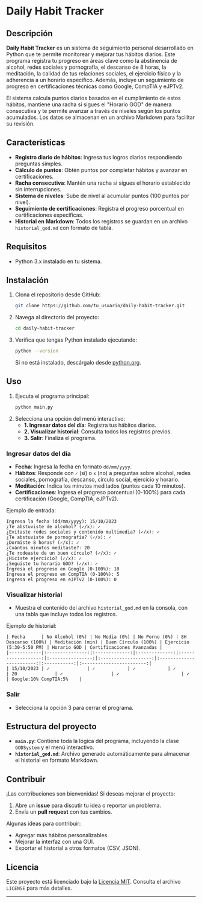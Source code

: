 
# Daily Habit Tracker

## Descripción

**Daily Habit Tracker** es un sistema de seguimiento personal desarrollado en Python que te permite monitorear y mejorar tus hábitos diarios. Este programa registra tu progreso en áreas clave como la abstinencia de alcohol, redes sociales y pornografía, el descanso de 8 horas, la meditación, la calidad de tus relaciones sociales, el ejercicio físico y la adherencia a un horario específico. Además, incluye un seguimiento de progreso en certificaciones técnicas como Google, CompTIA y eJPTv2.

El sistema calcula puntos diarios basados en el cumplimiento de estos hábitos, mantiene una racha si sigues el "Horario GOD" de manera consecutiva y te permite avanzar a través de niveles según los puntos acumulados. Los datos se almacenan en un archivo Markdown para facilitar su revisión.

## Características

- **Registro diario de hábitos**: Ingresa tus logros diarios respondiendo preguntas simples.
- **Cálculo de puntos**: Obtén puntos por completar hábitos y avanzar en certificaciones.
- **Racha consecutiva**: Mantén una racha si sigues el horario establecido sin interrupciones.
- **Sistema de niveles**: Sube de nivel al acumular puntos (100 puntos por nivel).
- **Seguimiento de certificaciones**: Registra el progreso porcentual en certificaciones específicas.
- **Historial en Markdown**: Todos los registros se guardan en un archivo `historial_god.md` con formato de tabla.

## Requisitos

- Python 3.x instalado en tu sistema.

## Instalación

1. Clona el repositorio desde GitHub:
   ```bash
   git clone https://github.com/tu_usuario/daily-habit-tracker.git
   ```
2. Navega al directorio del proyecto:
   ```bash
   cd daily-habit-tracker
   ```
3. Verifica que tengas Python instalado ejecutando:
   ```bash
   python --version
   ```
   Si no está instalado, descárgalo desde [python.org](https://www.python.org/).

## Uso

1. Ejecuta el programa principal:
   ```bash
   python main.py
   ```
2. Selecciona una opción del menú interactivo:
   - **1. Ingresar datos del día**: Registra tus hábitos diarios.
   - **2. Visualizar historial**: Consulta todos los registros previos.
   - **3. Salir**: Finaliza el programa.

### Ingresar datos del día

- **Fecha**: Ingresa la fecha en formato `dd/mm/yyyy`.
- **Hábitos**: Responde con `✓` (sí) o `x` (no) a preguntas sobre alcohol, redes sociales, pornografía, descanso, círculo social, ejercicio y horario.
- **Meditación**: Indica los minutos meditados (puntos cada 10 minutos).
- **Certificaciones**: Ingresa el progreso porcentual (0-100%) para cada certificación (Google, CompTIA, eJPTv2).

Ejemplo de entrada:
```
Ingresa la fecha (dd/mm/yyyy): 15/10/2023
¿Te abstuviste de alcohol? (✓/x): ✓
¿Evitaste redes sociales y contenido multimedia? (✓/x): ✓
¿Te abstuviste de pornografía? (✓/x): ✓
¿Dormiste 8 horas? (✓/x): ✓
¿Cuántos minutos meditaste?: 20
¿Te rodeaste de un buen círculo? (✓/x): ✓
¿Hiciste ejercicio? (✓/x): ✓
¿Seguiste tu horario GOD? (✓/x): ✓
Ingresa el progreso en Google (0-100%): 10
Ingresa el progreso en CompTIA (0-100%): 5
Ingresa el progreso en eJPTv2 (0-100%): 0
```

### Visualizar historial

- Muestra el contenido del archivo `historial_god.md` en la consola, con una tabla que incluye todos los registros.

Ejemplo de historial:
```
| Fecha      | No Alcohol (0%) | No Media (0%) | No Porno (0%) | 8H Descanso (100%) | Meditación (min) | Buen Círculo (100%) | Ejercicio (5:30-5:50 PM) | Horario GOD | Certificaciones Avanzadas |
|------------|:---------------:|:-------------:|:-------------:|:------------------:|:----------------:|:-------------------:|:------------------------:|:-----------:|:------------------------:|
| 15/10/2023 | ✓              | ✓            | ✓            | ✓                 | 20              | ✓                  | ✓                       | ✓          | Google:10% CompTIA:5%    |
```

### Salir

- Selecciona la opción 3 para cerrar el programa.

## Estructura del proyecto

- **`main.py`**: Contiene toda la lógica del programa, incluyendo la clase `GODSystem` y el menú interactivo.
- **`historial_god.md`**: Archivo generado automáticamente para almacenar el historial en formato Markdown.

## Contribuir

¡Las contribuciones son bienvenidas! Si deseas mejorar el proyecto:

1. Abre un **issue** para discutir tu idea o reportar un problema.
2. Envía un **pull request** con tus cambios.

Algunas ideas para contribuir:
- Agregar más hábitos personalizables.
- Mejorar la interfaz con una GUI.
- Exportar el historial a otros formatos (CSV, JSON).

## Licencia

Este proyecto está licenciado bajo la [Licencia MIT](LICENSE). Consulta el archivo `LICENSE` para más detalles.

---
